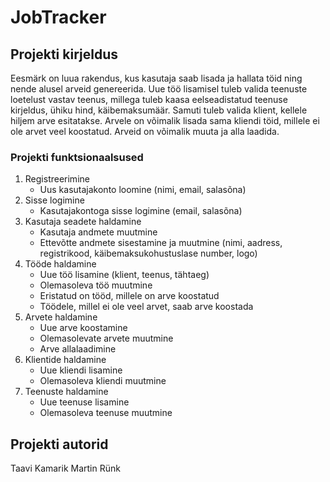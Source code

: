 # JobTracker

## Projekti kirjeldus
Eesmärk on luua rakendus, kus kasutaja saab lisada ja hallata töid ning nende alusel arveid genereerida. Uue töö lisamisel tuleb valida teenuste loetelust vastav teenus, millega tuleb kaasa eelseadistatud teenuse kirjeldus, ühiku hind, käibemaksumäär. Samuti tuleb valida klient, kellele hiljem arve esitatakse. Arvele on võimalik lisada sama kliendi töid, millele ei ole arvet veel koostatud. Arveid on võimalik muuta ja alla laadida.

### Projekti funktsionaalsused
1.	Registreerimine
    - Uus kasutajakonto loomine (nimi, email, salasõna)
2.	Sisse logimine
    - Kasutajakontoga sisse logimine (email, salasõna)
3.	Kasutaja seadete haldamine
    - Kasutaja andmete muutmine
    - Ettevõtte andmete sisestamine ja muutmine (nimi, aadress, registrikood, käibemaksukohustuslase number, logo)
4.	Tööde haldamine
    - Uue töö lisamine (klient, teenus, tähtaeg)
    - Olemasoleva töö muutmine
    - Eristatud on tööd, millele on arve koostatud
    - Töödele, millel ei ole veel arvet, saab arve koostada
5.	Arvete haldamine
    - Uue arve koostamine
    - Olemasolevate arvete muutmine
    - Arve allalaadimine
6.	Klientide haldamine
    - Uue kliendi lisamine
    - Olemasoleva kliendi muutmine
7.	Teenuste haldamine
    - Uue teenuse lisamine
    - Olemasoleva teenuse muutmine

## Projekti autorid
Taavi Kamarik
Martin Rünk
